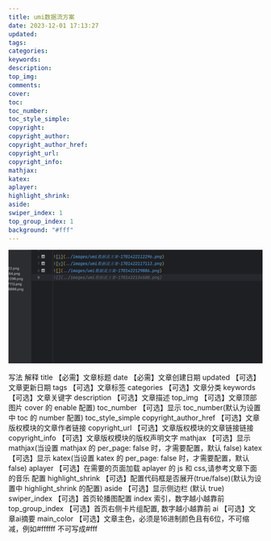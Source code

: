 ```yaml
---
title: umi数据流方案
date: 2023-12-01 17:13:27
updated:
tags:
categories:
keywords:
description:
top_img:
comments:
cover:
toc:
toc_number:
toc_style_simple:
copyright:
copyright_author:
copyright_author_href:
copyright_url:
copyright_info:
mathjax:
katex:
aplayer:
highlight_shrink:
aside:
swiper_index: 1
top_group_index: 1
background: "#fff"
---
```

![](../images/umi数据流方案-1701423451985.png)


写法	解释
title	【必需】文章标题
date	【必需】文章创建日期
updated	【可选】文章更新日期
tags	【可选】文章标签
categories	【可选】文章分类
keywords	【可选】文章关键字
description	【可选】文章描述
top_img	【可选】文章顶部图片 cover	的 enable 配置)
toc_number	【可选】显示 toc_number(默认为设置中 toc 的 number 配置)
toc_style_simple
copyright_author_href	【可选】文章版权模块的文章作者链接
copyright_url	【可选】文章版权模块的文章链接链接
copyright_info	【可选】文章版权模块的版权声明文字
mathjax	【可选】显示 mathjax(当设置 mathjax 的 per_page: false 时，才需要配置，默认 false)
katex	【可选】显示 katex(当设置 katex 的 per_page: false 时，才需要配置，默认 false)
aplayer	【可选】在需要的页面加载 aplayer 的 js 和 css,请参考文章下面的音乐 配置
highlight_shrink	【可选】配置代码框是否展开(true/false)(默认为设置中 highlight_shrink 的配置)
aside	【可选】显示侧边栏 (默认 true)
swiper_index	【可选】首页轮播图配置 index 索引，数字越小越靠前
top_group_index	【可选】首页右侧卡片组配置, 数字越小越靠前
ai	【可选】文章ai摘要
main_color	【可选】文章主色，必须是16进制颜色且有6位，不可缩减，例如#ffffff 不可写成#fff

